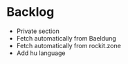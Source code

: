 # Backlog

- Private section
- Fetch automatically from Baeldung
- Fetch automatically from rockit.zone
- Add hu language
